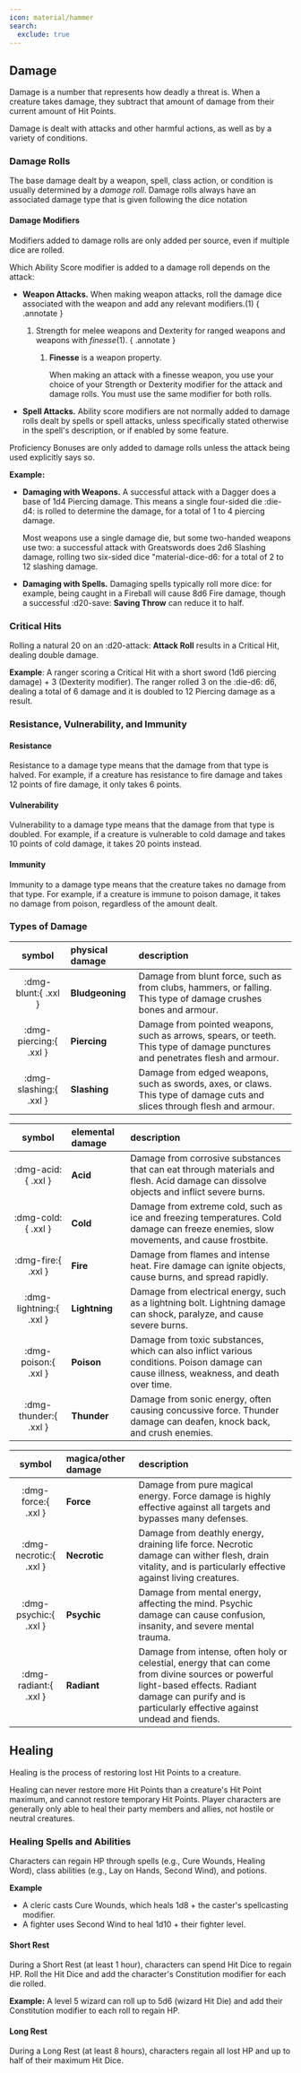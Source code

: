 ```yaml
---
icon: material/hammer
search:
  exclude: true
---
```


## Damage

Damage is a number that represents how deadly a threat is. When a creature takes damage, they subtract that amount of damage from their current amount of Hit Points.

Damage is dealt with attacks and other harmful actions, as well as by a variety of conditions.

### Damage Rolls

The base damage dealt by a weapon, spell, class action, or condition is usually determined by a *damage roll*. Damage rolls always have an associated damage type that is given following the dice notation

#### Damage Modifiers

Modifiers added to damage rolls are only added per source, even if multiple dice are rolled.

Which Ability Score modifier is added to a damage roll depends on the attack:

- **Weapon Attacks.** When making weapon attacks, roll the damage dice associated with the weapon and add any relevant modifiers.(1)
  { .annotate }
    
    1. Strength for melee weapons and Dexterity for ranged weapons and weapons with *finesse*(1).
        { .annotate }

        1. **Finesse** is a weapon property.
   
            When making an attack with a finesse weapon, you use your choice of your Strength or Dexterity modifier for the attack and damage rolls. You must use the same modifier for both rolls.

- **Spell Attacks.** Ability score modifiers are not normally added to damage rolls dealt by spells or spell attacks, unless specifically stated otherwise in the spell's description, or if enabled by some feature.

Proficiency Bonuses are only added to damage rolls unless the attack being used explicitly says so.

**Example:**

- **Damaging with Weapons.** A successful attack with a Dagger does a base of 1d4 Piercing damage. This means a single four-sided die :die-d4: is rolled to determine the damage, for a total of 1 to 4 piercing damage. 
  
    Most weapons use a single damage die, but some two-handed weapons use two: a successful attack with Greatswords does 2d6 Slashing damage, rolling two six-sided dice "material-dice-d6: for a total of 2 to 12 slashing damage. 

- **Damaging with Spells.** Damaging spells typically roll more dice: for example, being caught in a Fireball will cause 8d6 Fire damage, though a successful :d20-save: **Saving Throw** can reduce it to half.

### Critical Hits

Rolling a natural 20 on an :d20-attack: **Attack Roll** results in a Critical Hit, dealing double damage.
 
**Example**: A ranger scoring a Critical Hit with a short sword (1d6 piercing damage) + 3 (Dexterity modifier). The ranger rolled 3 on the :die-d6: d6, dealing a total of 6 damage and it is doubled to 12 Piercing damage as a result.

### Resistance, Vulnerability, and Immunity

#### Resistance

Resistance to a damage type means that the damage from that type is halved. For example, if a creature has resistance to fire damage and takes 12 points of fire damage, it only takes 6 points.

#### Vulnerability

Vulnerability to a damage type means that the damage from that type is doubled. For example, if a creature is vulnerable to cold damage and takes 10 points of cold damage, it takes 20 points instead.

#### Immunity

Immunity to a damage type means that the creature takes no damage from that type. For example, if a creature is immune to poison damage, it takes no damage from poison, regardless of the amount dealt.

### Types of Damage

|symbol|physical damage|description|
|:-:|:--|:--|
|:dmg-blunt:{ .xxl }| **Bludgeoning** | Damage from blunt force, such as from clubs, hammers, or falling. This type of damage crushes bones and armour. |
|:dmg-piercing:{ .xxl }| **Piercing**| Damage from pointed weapons, such as arrows, spears, or teeth. This type of damage punctures and penetrates flesh and armour. |
|:dmg-slashing:{ .xxl }|**Slashing**| Damage from edged weapons, such as swords, axes, or claws. This type of damage cuts and slices through flesh and armour. |

|symbol|elemental damage|description|
|:-:|:--|:--|
|:dmg-acid:{ .xxl }| **Acid**| Damage from corrosive substances that can eat through materials and flesh. Acid damage can dissolve objects and inflict severe burns. |
|:dmg-cold:{ .xxl }| **Cold**| Damage from extreme cold, such as ice and freezing temperatures. Cold damage can freeze enemies, slow movements, and cause frostbite. |
|:dmg-fire:{ .xxl }| **Fire**| Damage from flames and intense heat. Fire damage can ignite objects, cause burns, and spread rapidly. |
|:dmg-lightning:{ .xxl }| **Lightning**| Damage from electrical energy, such as a lightning bolt. Lightning damage can shock, paralyze, and cause severe burns. |
|:dmg-poison:{ .xxl }| **Poison** | Damage from toxic substances, which can also inflict various conditions. Poison damage can cause illness, weakness, and death over time. |
|:dmg-thunder:{ .xxl }| **Thunder** | Damage from sonic energy, often causing concussive force. Thunder damage can deafen, knock back, and crush enemies. |

|symbol|magica/other damage|description|
|:-:|:--|:--|
|:dmg-force:{ .xxl }| **Force** | Damage from pure magical energy. Force damage is highly effective against all targets and bypasses many defenses. |
|:dmg-necrotic:{ .xxl }| **Necrotic** | Damage from deathly energy, draining life force. Necrotic damage can wither flesh, drain vitality, and is particularly effective against living creatures. |
|:dmg-psychic:{ .xxl }| **Psychic** | Damage from mental energy, affecting the mind. Psychic damage can cause confusion, insanity, and severe mental trauma. |
|:dmg-radiant:{ .xxl }| **Radiant** | Damage from intense, often holy or celestial, energy that can come from divine sources or powerful light-based effects. Radiant damage can purify and is particularly effective against undead and fiends. |


## Healing

Healing is the process of restoring lost Hit Points to a creature.

Healing can never restore more Hit Points than a creature's Hit Point maximum, and cannot restore temporary Hit Points. Player characters are generally only able to heal their party members and allies, not hostile or neutral creatures.

### Healing Spells and Abilities

Characters can regain HP through spells (e.g., Cure Wounds, Healing Word), class abilities (e.g., Lay on Hands, Second Wind), and potions.

**Example**

- A cleric casts Cure Wounds, which heals 1d8 + the caster's spellcasting modifier.
- A fighter uses Second Wind to heal 1d10 + their fighter level.

#### Short Rest

During a Short Rest (at least 1 hour), characters can spend Hit Dice to regain HP. Roll the Hit Dice and add the character's Constitution modifier for each die rolled.

**Example:** A level 5 wizard can roll up to 5d6 (wizard Hit Die) and add their Constitution modifier to each roll to regain HP.

#### Long Rest

During a Long Rest (at least 8 hours), characters regain all lost HP and up to half of their maximum Hit Dice.
